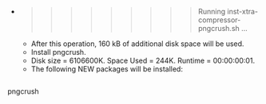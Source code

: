 * >>>>>>>>> Running inst-xtra-compressor-pngcrush.sh ...
  * After this operation, 160 kB of additional disk space will be used.
  * Install pngcrush.
  * Disk size = 6106600K. Space Used = 244K. Runtime = 00:00:00:01.
  * The following NEW packages will be installed:
  ```bash
pngcrush
  ```
